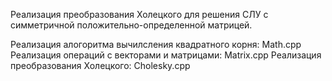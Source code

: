 Реализация преобразования Холецкого для решения СЛУ с симметричной положительно-определенной матрицей.

Реализация алогоритма вычилсления квадратного корня: Math.cpp
Реализация операций с векторами и матрицами: Matrix.cpp
Реализация преобразования Холецкого: Cholesky.cpp